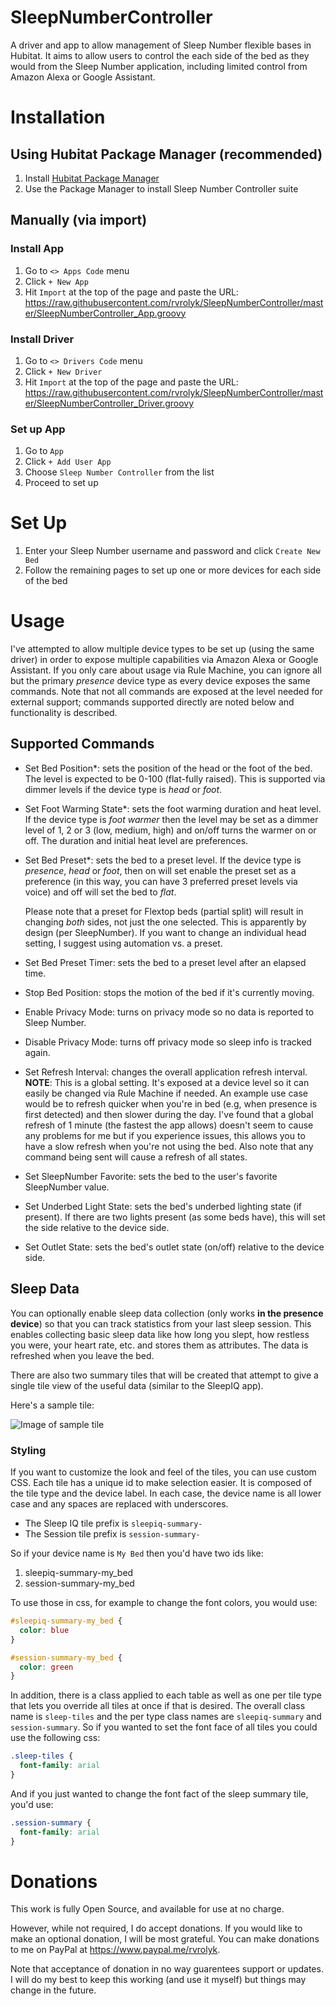 # SleepNumberController

A driver and app to allow management of Sleep Number flexible bases in Hubitat.  It aims to allow users to control the each side of the bed as they would from the Sleep Number application, including limited control from Amazon Alexa or Google Assistant.

# Installation

## Using Hubitat Package Manager (recommended)

1. Install [Hubitat Package Manager](https://github.com/dcmeglio/hubitat-packagemanager)
1. Use the Package Manager to install Sleep Number Controller suite


## Manually (via import)

### Install App

1. Go to `<> Apps Code` menu
1. Click `+ New App` 
1. Hit `Import` at the top of the page and paste the URL: https://raw.githubusercontent.com/rvrolyk/SleepNumberController/master/SleepNumberController_App.groovy

### Install Driver

1. Go to `<> Drivers Code` menu
1. Click `+ New Driver`
1. Hit `Import` at the top of the page and paste the URL: https://raw.githubusercontent.com/rvrolyk/SleepNumberController/master/SleepNumberController_Driver.groovy

### Set up App

1. Go to `App`
1. Click `+ Add User App`
1. Choose `Sleep Number Controller` from the list
1. Proceed to set up

# Set Up

1. Enter your Sleep Number username and password and click `Create New Bed`
1. Follow the remaining pages to set up one or more devices for each side of the bed

# Usage

I've attempted to allow multiple device types to be set up (using the same driver) in order to expose multiple capabilities
via Amazon Alexa or Google Assistant.  If you only care about usage via Rule Machine, you can ignore all but the primary *presence*
device type as every device exposes the same commands.  Note that not all commands are exposed at the level needed for external
support; commands supported directly are noted below and functionality is described.

## Supported Commands

* Set Bed Position*: sets the position of the head or the foot of the bed.  The level is expected to be 0-100 (flat-fully raised).
This is supported via dimmer levels if the device type is *head* or *foot*.

* Set Foot Warming State*: sets the foot warming duration and heat level.  If the device type is *foot warmer* then the level may
be set as a dimmer level of 1, 2 or 3 (low, medium, high) and on/off turns the warmer on or off.  The duration and initial heat
level are preferences.

* Set Bed Preset*: sets the bed to a preset level.  If the device type is *presence*, *head* or *foot*, then on will set enable
the preset set as a preference (in this way, you can have 3 preferred preset levels via voice) and off will set the bed to *flat*.

  Please note that a preset for Flextop beds (partial split) will result in changing *both* sides, not just the one selected.  This is
apparently by design (per SleepNumber).  If you want to change an individual head setting, I suggest using automation vs. a preset.

* Set Bed Preset Timer: sets the bed to a preset level after an elapsed time.

* Stop Bed Position: stops the motion of the bed if it's currently moving.

* Enable Privacy Mode: turns on privacy mode so no data is reported to Sleep Number.

* Disable Privacy Mode: turns off privacy mode so sleep info is tracked again.

* Set Refresh Interval: changes the overall application refresh interval.  **NOTE**: This is a global setting.  It's exposed
at a device level so it can easily be changed via Rule Machine if needed.  An example use case would be to refresh quicker
when you're in bed (e.g, when presence is first detected) and then slower during the day.  I've found that a global refresh
of 1 minute (the fastest the app allows) doesn't seem to cause any problems for me but if you experience issues, this allows
you to have a slow refresh when you're not using the bed.  Also note that any command being sent will cause a refresh of all
states.

* Set SleepNumber Favorite: sets the bed to the user's favorite SleepNumber value.

* Set Underbed Light State: sets the bed's underbed lighting state (if present).  If there are two lights present (as some beds
have), this will set the side relative to the device side.

* Set Outlet State: sets the bed's outlet state (on/off) relative to the device side.


## Sleep Data

You can optionally enable sleep data collection (only works **in the presence device**) so that you can track
statistics from your last sleep session.  This enables collecting basic sleep data like how long you slept, how restless
you were, your heart rate, etc. and stores them as attributes. The data is refreshed when you leave the bed.

There are also two summary tiles that will be created that attempt to give a
single tile view of the useful data (similar to the SleepIQ app). 

Here's a sample tile:

![Image of sample tile](https://github.com/rvrolyk/SleepNumberController/raw/master/summary_tile.jpg)


### Styling

If you want to customize the look and feel of the tiles, you can use custom CSS.  Each tile has a unique
id to make selection easier.  It is composed of the tile type and the device label.  In each case, the 
device name is all lower case and any spaces are replaced with underscores.

* The Sleep IQ tile prefix is `sleepiq-summary-`
* The Session tile prefix is `session-summary-`

So if your device name is `My Bed` then you'd have two ids like:

1. sleepiq-summary-my_bed
1. session-summary-my_bed

To use those in css, for example to change the font colors, you would use:

```css
#sleepiq-summary-my_bed {
  color: blue
}

#session-summary-my_bed {
  color: green
}
```

In addition, there is a class applied to each table as well as one per tile type that lets you override all
tiles at once if that is desired.
The overall class name is `sleep-tiles` and the per type class names are `sleepiq-summary` and `session-summary`.
So if you wanted to set the font face of all tiles you could use the following
css:

```css
.sleep-tiles {
  font-family: arial
}
```

And if you just wanted to change the font fact of the sleep summary tile, you'd use:

```css
.session-summary {
  font-family: arial
}
```


# Donations

This work is fully Open Source, and available for use at no charge.

However, while not required, I do accept donations. If you would like to make an optional donation, I will be most grateful. You can make donations to me on PayPal at https://www.paypal.me/rvrolyk.

Note that acceptance of donation in no way guarentees support or updates.  I will do my best to keep this working (and use it myself) but things may change in the future.
